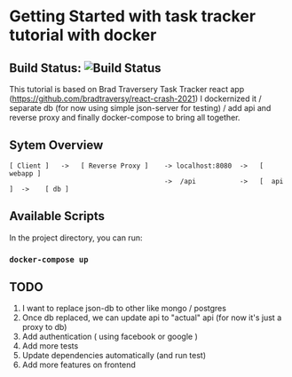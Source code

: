 # Getting Started with task tracker tutorial with docker 

## Build Status: ![Build Status](https://github.com/yblee85/reactjs-task-tracker-tutorial/workflows/webapp_build_test/badge.svg)

This tutorial is based on Brad Traversery Task Tracker react app (https://github.com/bradtraversy/react-crash-2021)
I dockernized it / separate db (for now using simple json-server for testing) / add api and reverse proxy
and finally docker-compose to bring all together.

## Sytem Overview
```
[ Client ]   ->   [ Reverse Proxy ]    -> localhost:8080  ->   [ webapp ]
                                       ->  /api           ->   [  api  ]  ->    [ db ]
```


## Available Scripts

In the project directory, you can run:

### `docker-compose up`


## TODO
1. I want to replace json-db to other like mongo / postgres
2. Once db replaced, we can update api to "actual" api (for now it's just a proxy to db)
3. Add authentication ( using facebook or google )
4. Add more tests 
5. Update dependencies automatically (and run test)
6. Add more features on frontend 

